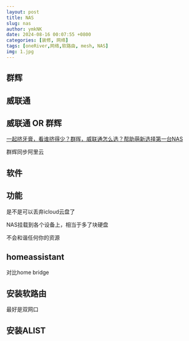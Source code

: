```yaml
---
layout: post
title: NAS
slug: nas
author: ymkNK
date: 2024-08-16 00:07:55 +0800
categories: [装修, 网络]
tags: [oneRiver,网络,软路由, mesh, NAS]
img: 1.jpg
---
```




## 群辉

## 威联通


## 威联通 OR 群辉
[一起挤牙膏，看谁挤得少？群晖，威联通怎么选？帮助萌新选择第一台NAS](https://www.bilibili.com/video/BV1jX4y1T7qq/?spm_id_from=333.337.search-card.all.click&vd_source=31e016075d5dc418e05dd62618989320)


群辉同步阿里云





## 软件



## 功能

是不是可以丢弃icloud云盘了

NAS挂载到各个设备上，相当于多了块硬盘


不会和谐任何你的资源

## homeassistant

对比home bridge


## 安装软路由
最好是双网口


## 安装ALIST







